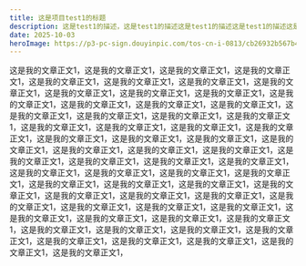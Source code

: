 ```yaml
---
title: 这是项目test1的标题
description: 这是test1的描述，这是test1的描述这是test1的描述这是test1的描述这是test1的描述这是test1的描述这是test1的描述这是test1的描述这是test1的描述这是test1的描述这是test1的描述这是test1的描述这是test1的描述
date: 2025-10-03 
heroImage: https://p3-pc-sign.douyinpic.com/tos-cn-i-0813/cb26932b567b4da5b5c8475fb1a02e7c~tplv-dy-aweme-images-v2:3000:3000:q75.webp?biz_tag=aweme_images&from=327834062&lk3s=138a59ce&s=PackSourceEnum_SEARCH&sc=image&se=false&x-expires=1739905200&x-signature=N%2BogLLZ0hIWCr2eFIHhCbMw3EyE%3D
---
```


这是我的文章正文1，这是我的文章正文1，这是我的文章正文1，这是我的文章正文1，这是我的文章正文1，这是我的文章正文1，这是我的文章正文1，这是我的文章正文1，这是我的文章正文1，这是我的文章正文1，这是我的文章正文1，这是我的文章正文1，这是我的文章正文1，这是我的文章正文1，这是我的文章正文1，这是我的文章正文1，这是我的文章正文1，这是我的文章正文1，这是我的文章正文1，这是我的文章正文1，这是我的文章正文1，这是我的文章正文1，这是我的文章正文1，这是我的文章正文1，这是我的文章正文1，这是我的文章正文1，这是我的文章正文1，这是我的文章正文1，这是我的文章正文1，这是我的文章正文1，这是我的文章正文1，这是我的文章正文1，这是我的文章正文1，这是我的文章正文1，这是我的文章正文1，这是我的文章正文1，这是我的文章正文1，这是我的文章正文1，这是我的文章正文1，这是我的文章正文1，这是我的文章正文1，这是我的文章正文1，这是我的文章正文1，这是我的文章正文1，这是我的文章正文1，这是我的文章正文1，这是我的文章正文1，这是我的文章正文1，这是我的文章正文1，这是我的文章正文1，这是我的文章正文1，这是我的文章正文1，这是我的文章正文1，这是我的文章正文1，这是我的文章正文1，这是我的文章正文1，这是我的文章正文1，这是我的文章正文1，这是我的文章正文1，这是我的文章正文1，这是我的文章正文1，这是我的文章正文1，